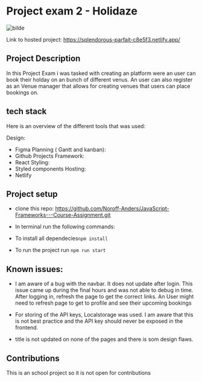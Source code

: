 # Project exam 2 - Holidaze

![bilde](https://github.com/Noroff-Anders/Project-Exam-2/assets/114410771/1d2048fb-4910-4fe1-a9be-6abc1c844800)


Link to hosted project: https://splendorous-parfait-c8e5f3.netlify.app/


## Project Description
In this Project Exam i was tasked with creating an platform were an user can book their holday on an bunch of different venus. An user can also register as an Venue manager that allows for creating venues that users can place bookings on.

##  tech stack
 Here is an overview of the different tools that was used:

 Design: 
   - Figma
 Planning ( Gantt and kanban):
   - Github Projects
 Framework:
   - React
 Styling:
   - Styled components
Hosting:
   - Netlify


## Project setup
 - clone this repo: https://github.com/Noroff-Anders/JavaScript-Frameworks---Course-Assignment.git

 - In terminal run the following commands:

 - To install all dependecies``` npm install ``` 
 - To run the project run ``` npm run start ```

## Known issues:

 - I am aware of a bug with the navbar. It does not update after login. This issue came up during the final hours and was not able to debug in time. After logging in, refresh the page to get the correct links. An User might need to refresh page to get to profile and see their upcoming bookings

 -  For storing of the API keys, Localstorage was used. I am aware that this is not best practice and the API key should never be exposed in the frontend.

 - title is not updated on none of the pages and there is som design flaws. 

## Contributions
This is an school project so it is not open for contributions
